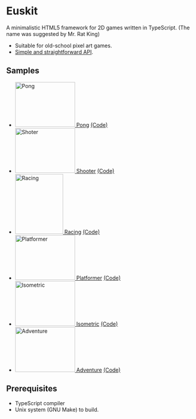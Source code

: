 Euskit
======

A minimalistic HTML5 framework for 2D games written in TypeScript.
(The name was suggested by Mr. Rat King)

 * Suitable for old-school pixel art games.
 * <a href="http://euske.github.io/euskit/docs/quickref.html">Simple and straightforward API</a>.

Samples
-------

 * <a href="http://euske.github.io/euskit/samples/pong/index.html"><img src="http://euske.github.io/euskit/samples/pong/gameplay.gif" width="160" height="120" alt="Pong"> Pong</a> <a href="https://github.com/euske/euskit/blob/master/samples/pong/src/game.ts">(Code)</a>
 * <a href="http://euske.github.io/euskit/samples/shooter/index.html"><img src="http://euske.github.io/euskit/samples/shooter/gameplay.gif" width="160" height="120" alt="Shoter"> Shooter</a> <a href="https://github.com/euske/euskit/blob/master/samples/shooter/src/game.ts">(Code)</a>
 * <a href="http://euske.github.io/euskit/samples/racing/index.html"><img src="http://euske.github.io/euskit/samples/racing/gameplay.gif" width="128" height="160" alt="Racing"> Racing</a> <a href="https://github.com/euske/euskit/blob/master/samples/racing/src/game.ts">(Code)</a>
 * <a href="http://euske.github.io/euskit/samples/platformer/index.html"><img src="http://euske.github.io/euskit/samples/platformer/gameplay.gif" width="160" height="120" alt="Platformer"> Platformer</a> <a href="https://github.com/euske/euskit/blob/master/samples/platformer/src/game.ts">(Code)</a>
 * <a href="http://euske.github.io/euskit/samples/isometric/index.html"><img src="http://euske.github.io/euskit/samples/isometric/gameplay.gif" width="160" height="120" alt="Isometric"> Isometric</a> <a href="https://github.com/euske/euskit/blob/master/samples/isometric/src/game.ts">(Code)</a>
 * <a href="http://euske.github.io/euskit/samples/adventure/index.html"><img src="http://euske.github.io/euskit/samples/adventure/gameplay.gif" width="160" height="120" alt="Adventure"> Adventure</a> <a href="https://github.com/euske/euskit/blob/master/samples/adventure/src/game.ts">(Code)</a>

Prerequisites
-------------
 * TypeScript compiler
 * Unix system (GNU Make) to build.
